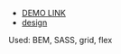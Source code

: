 - [DEMO LINK](https://poznianski.github.io/landing_bose/)
- [design](https://www.figma.com/file/OMjQNb3hg1LKMV4OwyQ3Ao/BOSE?node-id=0%3A1)

Used: BEM, SASS, grid, flex
